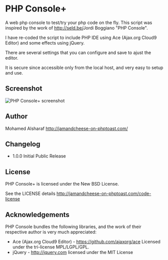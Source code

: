 PHP Console+
===========

A web php console to test/try your php code on the fly.  This script was inspired by the work of <http://seld.be/>Jordi Boggiano</a> "PHP Console".

I have re-coded the script to include PHP IDE using Ace (Ajax.org Cloud9 Editor) and some effects using jQuery.

There are several settings that you can configure and save to ajust the editor.

It is secure since accessible only from the local host, and very easy to setup and use.

Screenshot
----------

<img src="http://jamandcheese-on-phptoast.com/img/php-consoleplus.gif" alt="PHP Console+ screenshot" border="0" />

Author
------

Mohamed Alsharaf
http://jamandcheese-on-phptoast.com/

Changelog
---------

- 1.0.0
  Initial Public Release

License
-------

PHP Console+ is licensed under the New BSD License.

See the LICENSE details http://jamandcheese-on-phptoast.com/code-license

Acknowledgements
----------------

PHP Console bundles the following libraries, and the work of their respective author is very much appreciated:

- Ace (Ajax.org Cloud9 Editor) - https://github.com/ajaxorg/ace Licensed under the tri-license MPL/LGPL/GPL.
- jQuery - http://jquery.com  licensed under the MIT License
